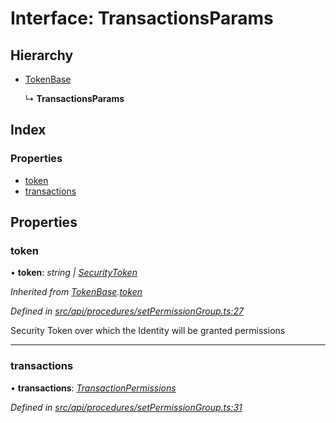 # Interface: TransactionsParams

## Hierarchy

* [TokenBase](tokenbase.md)

  ↳ **TransactionsParams**

## Index

### Properties

* [token](transactionsparams.md#token)
* [transactions](transactionsparams.md#transactions)

## Properties

###  token

• **token**: *string | [SecurityToken](../classes/securitytoken.md)*

*Inherited from [TokenBase](tokenbase.md).[token](tokenbase.md#token)*

*Defined in [src/api/procedures/setPermissionGroup.ts:27](https://github.com/PolymathNetwork/polymesh-sdk/blob/108d588b/src/api/procedures/setPermissionGroup.ts#L27)*

Security Token over which the Identity will be granted permissions

___

###  transactions

• **transactions**: *[TransactionPermissions](transactionpermissions.md)*

*Defined in [src/api/procedures/setPermissionGroup.ts:31](https://github.com/PolymathNetwork/polymesh-sdk/blob/108d588b/src/api/procedures/setPermissionGroup.ts#L31)*
